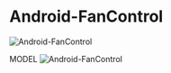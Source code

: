 # Android-FanControl
![Android-FanControl](https://acegif.com/wp-content/uploads/2022/fzk5d/fan-gif-42-cat-with-fan.gif)

MODEL
![Android-FanControl](https://acegif.com/wp-content/uploads/2022/fzk5d/fan-gif-42-cat-with-fan.gif)

